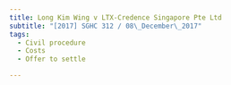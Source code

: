 ```yaml
---
title: Long Kim Wing v LTX-Credence Singapore Pte Ltd 
subtitle: "[2017] SGHC 312 / 08\_December\_2017"
tags:
  - Civil procedure
  - Costs
  - Offer to settle

---
```



